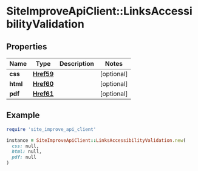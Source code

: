 # SiteImproveApiClient::LinksAccessibilityValidation

## Properties

| Name | Type | Description | Notes |
| ---- | ---- | ----------- | ----- |
| **css** | [**Href59**](Href59.md) |  | [optional] |
| **html** | [**Href60**](Href60.md) |  | [optional] |
| **pdf** | [**Href61**](Href61.md) |  | [optional] |

## Example

```ruby
require 'site_improve_api_client'

instance = SiteImproveApiClient::LinksAccessibilityValidation.new(
  css: null,
  html: null,
  pdf: null
)
```

